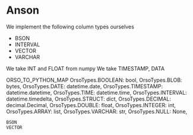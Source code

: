 # Anson


We implement the following column types ourselves
- BSON
- INTERVAL
- VECTOR
- VARCHAR

We take INT and FLOAT from numpy
We take TIMESTAMP, DATA


ORSO_TO_PYTHON_MAP
    OrsoTypes.BOOLEAN: bool,
    OrsoTypes.BLOB: bytes,
    OrsoTypes.DATE: datetime.date,
    OrsoTypes.TIMESTAMP: datetime.datetime,
    OrsoTypes.TIME: datetime.time,
    OrsoTypes.INTERVAL: datetime.timedelta,
    OrsoTypes.STRUCT: dict,
    OrsoTypes.DECIMAL: decimal.Decimal,
    OrsoTypes.DOUBLE: float,
    OrsoTypes.INTEGER: int,
    OrsoTypes.ARRAY: list,
    OrsoTypes.VARCHAR: str,
    OrsoTypes.NULL: None,

    BSON
    VECTOR